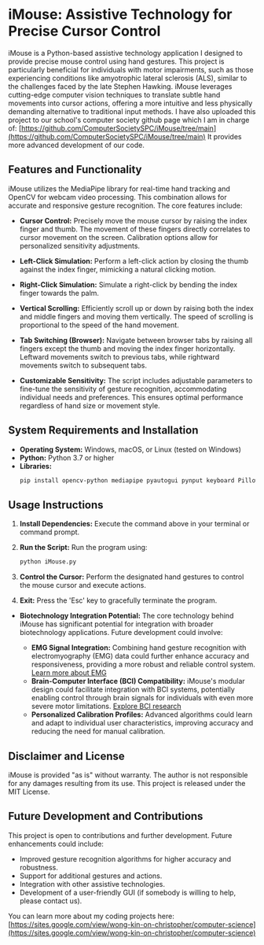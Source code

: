 # iMouse: Assistive Technology for Precise Cursor Control

iMouse is a Python-based assistive technology application I designed to provide precise mouse control using hand gestures. This project is particularly beneficial for individuals with motor impairments, such as those experiencing conditions like amyotrophic lateral sclerosis (ALS), similar to the challenges faced by the late Stephen Hawking.  iMouse leverages cutting-edge computer vision techniques to translate subtle hand movements into cursor actions, offering a more intuitive and less physically demanding alternative to traditional input methods.
I have also uploaded this project to our school's computer society github page which I am in charge of: [https://github.com/ComputerSocietySPC/iMouse/tree/main](https://github.com/ComputerSocietySPC/iMouse/tree/main) 
It provides more advanced development of our code.

## Features and Functionality

iMouse utilizes the MediaPipe library for real-time hand tracking and OpenCV for webcam video processing. This combination allows for accurate and responsive gesture recognition. The core features include:

- **Cursor Control:** Precisely move the mouse cursor by raising the index finger and thumb. The movement of these fingers directly correlates to cursor movement on the screen. Calibration options allow for personalized sensitivity adjustments.

- **Left-Click Simulation:** Perform a left-click action by closing the thumb against the index finger, mimicking a natural clicking motion.

- **Right-Click Simulation:** Simulate a right-click by bending the index finger towards the palm.

- **Vertical Scrolling:** Efficiently scroll up or down by raising both the index and middle fingers and moving them vertically. The speed of scrolling is proportional to the speed of the hand movement.

- **Tab Switching (Browser):** Navigate between browser tabs by raising all fingers except the thumb and moving the index finger horizontally. Leftward movements switch to previous tabs, while rightward movements switch to subsequent tabs.

- **Customizable Sensitivity:** The script includes adjustable parameters to fine-tune the sensitivity of gesture recognition, accommodating individual needs and preferences. This ensures optimal performance regardless of hand size or movement style.


## System Requirements and Installation

- **Operating System:** Windows, macOS, or Linux (tested on Windows)
- **Python:** Python 3.7 or higher
- **Libraries:**
    ```bash
    pip install opencv-python mediapipe pyautogui pynput keyboard Pillow numpy
    ```

## Usage Instructions

1. **Install Dependencies:** Execute the command above in your terminal or command prompt.

2. **Run the Script:** Run the program using:
    ```bash
    python iMouse.py
    ```
3. **Control the Cursor:** Perform the designated hand gestures to control the mouse cursor and execute actions.

4. **Exit:** Press the 'Esc' key to gracefully terminate the program.

- **Biotechnology Integration Potential:** The core technology behind iMouse has significant potential for integration with broader biotechnology applications. Future development could involve:

    - **EMG Signal Integration:** Combining hand gesture recognition with electromyography (EMG) data could further enhance accuracy and responsiveness, providing a more robust and reliable control system.  [Learn more about EMG](https://en.wikipedia.org/wiki/Electromyography)
    - **Brain-Computer Interface (BCI) Compatibility:** iMouse's modular design could facilitate integration with BCI systems, potentially enabling control through brain signals for individuals with even more severe motor limitations. [Explore BCI research](https://www.braingate.org/)
    - **Personalized Calibration Profiles:** Advanced algorithms could learn and adapt to individual user characteristics, improving accuracy and reducing the need for manual calibration.


## Disclaimer and License

iMouse is provided "as is" without warranty. The author is not responsible for any damages resulting from its use. This project is released under the MIT License.


## Future Development and Contributions

This project is open to contributions and further development. Future enhancements could include:

- Improved gesture recognition algorithms for higher accuracy and robustness.
- Support for additional gestures and actions.
- Integration with other assistive technologies.
- Development of a user-friendly GUI (if somebody is willing to help, please contact us).

You can learn more about my coding projects here: [https://sites.google.com/view/wong-kin-on-christopher/computer-science](https://sites.google.com/view/wong-kin-on-christopher/computer-science)
